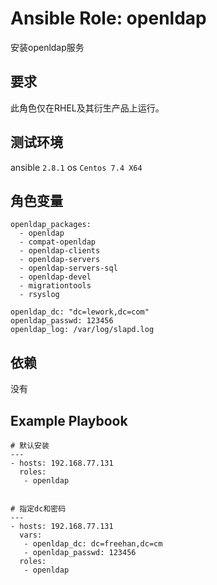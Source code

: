 # Ansible Role: openldap

安装openldap服务

## 要求

此角色仅在RHEL及其衍生产品上运行。

## 测试环境

ansible `2.8.1`
os `Centos 7.4 X64`

## 角色变量
	openldap_packages:
	  - openldap
	  - compat-openldap
	  - openldap-clients
	  - openldap-servers
	  - openldap-servers-sql
	  - openldap-devel
	  - migrationtools
	  - rsyslog
	
	openldap_dc: "dc=lework,dc=com"
	openldap_passwd: 123456
	openldap_log: /var/log/slapd.log

## 依赖

没有

## Example Playbook

	# 默认安装
	---
	- hosts: 192.168.77.131
	  roles:
	   - openldap


	# 指定dc和密码
	---
	- hosts: 192.168.77.131
	  vars:
	   - openldap_dc: dc=freehan,dc=cm
	   - openldap_passwd: 123456
	  roles:
	   - openldap